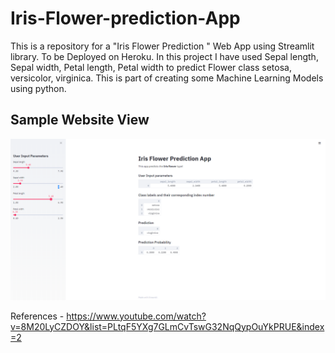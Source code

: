 # Iris-Flower-prediction-App
This is a repository for a "Iris Flower Prediction " Web App using Streamlit library. To be Deployed on Heroku.
In this project I have used Sepal length, Sepal width, Petal length, Petal width to predict Flower class setosa, versicolor, virginica.
This is part of creating some Machine Learning Models using python.

## Sample Website View
![](https://github.com/ARGULASAISURAJ/Iris-Flower-prediction-App/blob/master/Iris_Flower_Prediction_App.PNG)


References -
https://www.youtube.com/watch?v=8M20LyCZDOY&list=PLtqF5YXg7GLmCvTswG32NqQypOuYkPRUE&index=2
